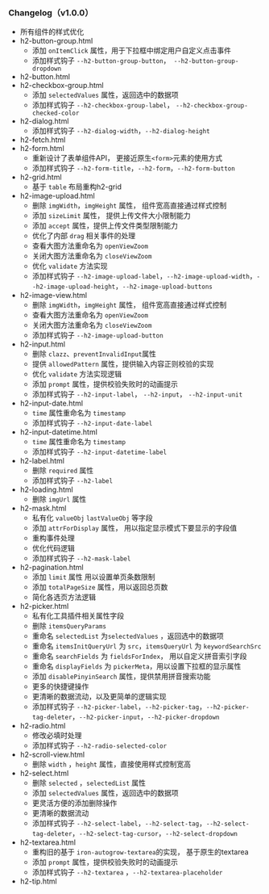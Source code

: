 ### Changelog（v1.0.0）
- 所有组件的样式优化
- h2-button-group.html
    - 添加 `onItemClick` 属性，用于下拉框中绑定用户自定义点击事件
    - 添加样式钩子 `--h2-button-group-button`，` --h2-button-group-dropdown`
- h2-button.html
- h2-checkbox-group.html
    - 添加 `selectedValues` 属性，返回选中的数据项
    - 添加样式钩子 `--h2-checkbox-group-label`， `--h2-checkbox-group-checked-color`
- h2-dialog.html
    - 添加样式钩子 `--h2-dialog-width`，`--h2-dialog-height`
- h2-fetch.html
- h2-form.html
    - 重新设计了表单组件API， 更接近原生`<form>`元素的使用方式
    - 添加样式钩子 `--h2-form-title`，`--h2-form`，`--h2-form-button`
- h2-grid.html
    - 基于 `table` 布局重构h2-grid
- h2-image-upload.html
    - 删除 `imgWidth`，`imgHeight` 属性， 组件宽高直接通过样式控制
    - 添加 `sizeLimit` 属性， 提供上传文件大小限制能力
    - 添加 `accept` 属性，提供上传文件类型限制能力
    - 优化了内部 `drag` 相关事件的处理
    - 查看大图方法重命名为 `openViewZoom`
    - 关闭大图方法重命名为 `closeViewZoom`
    - 优化 `validate` 方法实现
    - 添加样式钩子 `--h2-image-upload-label`，`--h2-image-upload-width`，`--h2-image-upload-height`，`--h2-image-upload-buttons`
- h2-image-view.html
    - 删除 `imgWidth`，`imgHeight` 属性， 组件宽高直接通过样式控制
    - 查看大图方法重命名为 `openViewZoom`
    - 关闭大图方法重命名为 `closeViewZoom`
    - 添加样式钩子 `--h2-image-upload-button`
- h2-input.html
    - 删除 `clazz`、`preventInvalidInput`属性
    - 提供 `allowedPattern` 属性，提供输入内容正则校验的实现
    - 优化 `validate` 方法实现逻辑
    - 添加 `prompt` 属性，提供校验失败时的动画提示
    - 添加样式钩子 `--h2-input-label`， `--h2-input`， `--h2-input-unit`
- h2-input-date.html
    - `time` 属性重命名为 `timestamp`
    - 添加样式钩子 `--h2-input-date-label`
- h2-input-datetime.html
    - `time` 属性重命名为 `timestamp`
    - 添加样式钩子 `--h2-input-datetime-label`
- h2-label.html
    - 删除 `required` 属性
    - 添加样式钩子 `--h2-label`
- h2-loading.html
    - 删除 `imgUrl` 属性
- h2-mask.html
    - 私有化 `valueObj` `lastValueObj` 等字段
    - 添加 `attrForDisplay` 属性， 用以指定显示模式下要显示的字段值
    - 重构事件处理
    - 优化代码逻辑
    - 添加样式钩子 `--h2-mask-label`
- h2-pagination.html
    - 添加 `limit` 属性 用以设置单页条数限制
    - 添加 `totalPageSize` 属性，用以返回总页数
    - 简化各选页方法逻辑
- h2-picker.html
    - 私有化工具插件相关属性字段
    - 删除 `itemsQueryParams` 
    - 重命名 `selectedList` 为`selectedValues` ，返回选中的数据项
    - 重命名 `itemsInitQueryUrl` 为 `src`，`itemsQueryUrl` 为 `keywordSearchSrc` 
    - 重命名 `searchFields` 为 `fieldsForIndex`， 用以自定义拼音索引字段
    - 重命名 `displayFields` 为 `pickerMeta`，用以设置下拉框的显示属性
    - 添加 `disablePinyinSearch` 属性，提供禁用拼音搜索功能
    - 更多的快捷键操作
    - 更清晰的数据流动，以及更简单的逻辑实现 
    - 添加样式钩子 `--h2-picker-label`，`--h2-picker-tag`，`--h2-picker-tag-deleter`，`--h2-picker-input`，`--h2-picker-dropdown`
- h2-radio.html
    - 修改必填时处理
    - 添加样式钩子 `--h2-radio-selected-color`
- h2-scroll-view.html
    - 删除 `width` ，`height` 属性，直接使用样式控制宽高
- h2-select.html
    - 删除 `selected` ，`selectedList` 属性
    - 添加 `selectedValues` 属性，返回选中的数据项
    - 更灵活方便的添加删除操作
    - 更清晰的数据流动
    - 添加样式钩子 `--h2-select-label`，`--h2-select-tag`，`--h2-select-tag-deleter`，`--h2-select-tag-cursor`，`--h2-select-dropdown`
- h2-textarea.html
    - 重构旧的基于 `iron-autogrow-textarea`的实现， 基于原生的textarea
    - 添加 `prompt` 属性，提供校验失败时的动画提示
    - 添加样式钩子 `--h2-textarea` ，`--h2-textarea-placeholder`
- h2-tip.html